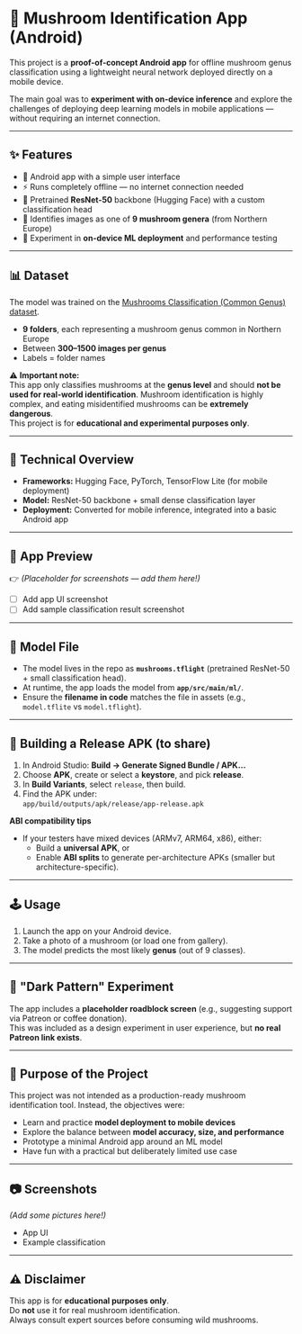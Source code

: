 # 🍄 Mushroom Identification App (Android)

This project is a **proof-of-concept Android app** for offline mushroom genus classification using a lightweight neural network deployed directly on a mobile device.  

The main goal was to **experiment with on-device inference** and explore the challenges of deploying deep learning models in mobile applications — without requiring an internet connection.

---

## ✨ Features

- 📱 Android app with a simple user interface  
- ⚡ Runs completely offline — no internet connection needed  
- 🧠 Pretrained **ResNet-50** backbone (Hugging Face) with a custom classification head  
- 🍄 Identifies images as one of **9 mushroom genera** (from Northern Europe)  
- 🔧 Experiment in **on-device ML deployment** and performance testing  

---

## 📊 Dataset

The model was trained on the [Mushrooms Classification (Common Genus) dataset](https://www.kaggle.com/datasets/maysee/mushrooms-classification-common-genuss-images).  

- **9 folders**, each representing a mushroom genus common in Northern Europe  
- Between **300–1500 images per genus**  
- Labels = folder names  

⚠️ **Important note:**  
This app only classifies mushrooms at the **genus level** and should **not be used for real-world identification**. Mushroom identification is highly complex, and eating misidentified mushrooms can be **extremely dangerous**.  
This project is for **educational and experimental purposes only**.

---

## 🚀 Technical Overview

- **Frameworks:** Hugging Face, PyTorch, TensorFlow Lite (for mobile deployment)  
- **Model:** ResNet-50 backbone + small dense classification layer  
- **Deployment:** Converted for mobile inference, integrated into a basic Android app  

---

## 📱 App Preview

👉 *(Placeholder for screenshots — add them here!)*  
- [ ] Add app UI screenshot  
- [ ] Add sample classification result screenshot  

---

## 📁 Model File

- The model lives in the repo as **`mushrooms.tflight`** (pretrained ResNet-50 + small classification head).  
- At runtime, the app loads the model from **`app/src/main/ml/`**.  
- Ensure the **filename in code** matches the file in assets (e.g., `model.tflite` vs `model.tflight`).

---

## 🔐 Building a Release APK (to share)

1. In Android Studio: **Build → Generate Signed Bundle / APK…**  
2. Choose **APK**, create or select a **keystore**, and pick **release**.  
3. In **Build Variants**, select `release`, then build.  
4. Find the APK under:  
   `app/build/outputs/apk/release/app-release.apk`

**ABI compatibility tips**
- If your testers have mixed devices (ARMv7, ARM64, x86), either:
  - Build a **universal APK**, or
  - Enable **ABI splits** to generate per-architecture APKs (smaller but architecture-specific).

---

## 🕹️ Usage

1. Launch the app on your Android device.  
2. Take a photo of a mushroom (or load one from gallery).  
3. The model predicts the most likely **genus** (out of 9 classes).  

---

## 🙈 "Dark Pattern" Experiment

The app includes a **placeholder roadblock screen** (e.g., suggesting support via Patreon or coffee donation).  
This was included as a design experiment in user experience, but **no real Patreon link exists**.  

---

## 🎯 Purpose of the Project

This project was not intended as a production-ready mushroom identification tool. Instead, the objectives were:  

- Learn and practice **model deployment to mobile devices**  
- Explore the balance between **model accuracy, size, and performance**  
- Prototype a minimal Android app around an ML model  
- Have fun with a practical but deliberately limited use case  

---

## 📷 Screenshots

*(Add some pictures here!)*  
- App UI  
- Example classification  

---

## ⚠️ Disclaimer

This app is for **educational purposes only**.  
Do **not** use it for real mushroom identification.  
Always consult expert sources before consuming wild mushrooms.

